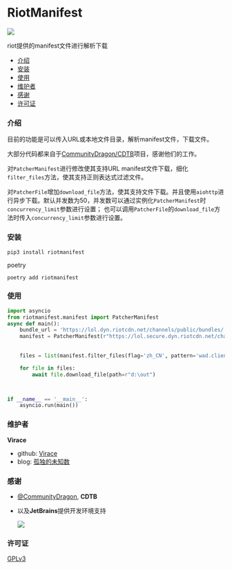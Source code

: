 # RiotManifest
![](https://img.shields.io/badge/python-%3E%3D3.8-blue)

riot提供的manifest文件进行解析下载

- [介绍](#介绍)
- [安装](#安装)
- [使用](#使用)
- [维护者](#维护者)
- [感谢](#感谢)
- [许可证](#许可证)


### 介绍
目前的功能是可以传入URL或本地文件目录，解析manifest文件，下载文件。

大部分代码都来自于[CommunityDragon/CDTB](https://github.com/CommunityDragon/CDTB)项目，感谢他们的工作。

对`PatcherManifest`进行修改使其支持URL manifest文件下载，细化`filter_files`方法，使其支持正则表达式过滤文件。

对`PatcherFile`增加`download_file`方法，使其支持文件下载。并且使用`aiohttp`进行异步下载。默认并发数为50，并发数可以通过实例化`PatcherManifest`时 `concurrency_limit`参数进行设置； 也可以调用`PatcherFile`的`download_file`方法时传入`concurrency_limit`参数进行设置。

### 安装
```shell
pip3 install riotmanifest
```

poetry
```shell
poetry add riotmanifest
```

### 使用
```python
import asyncio
from riotmanifest.manifest import PatcherManifest
async def main():
    bundle_url = 'https://lol.dyn.riotcdn.net/channels/public/bundles/'
    manifest = PatcherManifest(r"https://lol.secure.dyn.riotcdn.net/channels/public/releases/CB3A1B2A17ED9AAB.manifest", bundle_url=bundle_url)
    
    
    files = list(manifest.filter_files(flag='zh_CN', pattern='wad.client'))

    for file in files:
        await file.download_file(path=r"d:\out")



if __name__ == '__main__':
    asyncio.run(main())
```



### 维护者
**Virace**
- github: [Virace](https://github.com/Virace)
- blog: [孤独的未知数](https://x-item.com)

### 感谢
- [@CommunityDragon](https://github.com/CommunityDragon/CDTB), **CDTB**

- 以及**JetBrains**提供开发环境支持
  
  <a href="https://www.jetbrains.com/?from=kratos-pe" target="_blank"><img src="https://cdn.jsdelivr.net/gh/virace/kratos-pe@main/jetbrains.svg"></a>

### 许可证

[GPLv3](LICENSE)